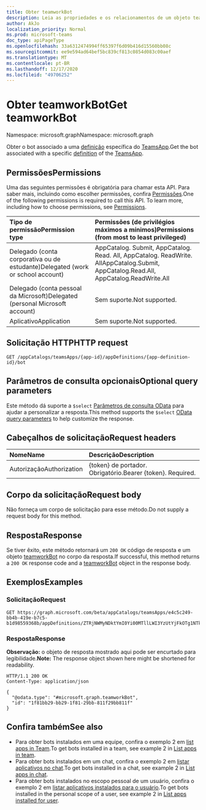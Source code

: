 ```yaml
---
title: Obter teamworkBot
description: Leia as propriedades e os relacionamentos de um objeto teamworkBot.
author: AkJo
localization_priority: Normal
ms.prod: microsoft-teams
doc_type: apiPageType
ms.openlocfilehash: 33a6312474994ff65397f6d09b416d15560bb08c
ms.sourcegitcommit: ee9e594ad64bef5bc839cf813c0854d083c00aef
ms.translationtype: MT
ms.contentlocale: pt-BR
ms.lasthandoff: 12/17/2020
ms.locfileid: "49706252"
---
```

# <a name="get-teamworkbot"></a><span data-ttu-id="ffa45-103">Obter teamworkBot</span><span class="sxs-lookup"><span data-stu-id="ffa45-103">Get teamworkBot</span></span>
<span data-ttu-id="ffa45-104">Namespace: microsoft.graph</span><span class="sxs-lookup"><span data-stu-id="ffa45-104">Namespace: microsoft.graph</span></span>

<span data-ttu-id="ffa45-105">Obter o bot associado a uma [definição](../resources/teamsappdefinition.md) específica do  [TeamsApp](../resources/teamsapp.md).</span><span class="sxs-lookup"><span data-stu-id="ffa45-105">Get the bot associated with a specific [definition](../resources/teamsappdefinition.md) of the  [TeamsApp](../resources/teamsapp.md).</span></span>

## <a name="permissions"></a><span data-ttu-id="ffa45-106">Permissões</span><span class="sxs-lookup"><span data-stu-id="ffa45-106">Permissions</span></span>
<span data-ttu-id="ffa45-p101">Uma das seguintes permissões é obrigatória para chamar esta API. Para saber mais, incluindo como escolher permissões, confira [Permissões](/graph/permissions-reference).</span><span class="sxs-lookup"><span data-stu-id="ffa45-p101">One of the following permissions is required to call this API. To learn more, including how to choose permissions, see [Permissions](/graph/permissions-reference).</span></span>

|<span data-ttu-id="ffa45-109">Tipo de permissão</span><span class="sxs-lookup"><span data-stu-id="ffa45-109">Permission type</span></span>|<span data-ttu-id="ffa45-110">Permissões (de privilégios máximos a mínimos)</span><span class="sxs-lookup"><span data-stu-id="ffa45-110">Permissions (from most to least privileged)</span></span>|
|:---|:---|
|<span data-ttu-id="ffa45-111">Delegado (conta corporativa ou de estudante)</span><span class="sxs-lookup"><span data-stu-id="ffa45-111">Delegated (work or school account)</span></span>| <span data-ttu-id="ffa45-112">AppCatalog. Submit, AppCatalog. Read. All, AppCatalog. ReadWrite. All</span><span class="sxs-lookup"><span data-stu-id="ffa45-112">AppCatalog.Submit, AppCatalog.Read.All, AppCatalog.ReadWrite.All</span></span> |
|<span data-ttu-id="ffa45-113">Delegado (conta pessoal da Microsoft)</span><span class="sxs-lookup"><span data-stu-id="ffa45-113">Delegated (personal Microsoft account)</span></span>| <span data-ttu-id="ffa45-114">Sem suporte.</span><span class="sxs-lookup"><span data-stu-id="ffa45-114">Not supported.</span></span> |
|<span data-ttu-id="ffa45-115">Aplicativo</span><span class="sxs-lookup"><span data-stu-id="ffa45-115">Application</span></span>| <span data-ttu-id="ffa45-116">Sem suporte.</span><span class="sxs-lookup"><span data-stu-id="ffa45-116">Not supported.</span></span>|

## <a name="http-request"></a><span data-ttu-id="ffa45-117">Solicitação HTTP</span><span class="sxs-lookup"><span data-stu-id="ffa45-117">HTTP request</span></span>

<!-- {
  "blockType": "ignored"
}
-->
``` http
GET /appCatalogs/teamsApps/{app-id}/appDefinitions/{app-definition-id}/bot
```

## <a name="optional-query-parameters"></a><span data-ttu-id="ffa45-118">Parâmetros de consulta opcionais</span><span class="sxs-lookup"><span data-stu-id="ffa45-118">Optional query parameters</span></span>
<span data-ttu-id="ffa45-119">Este método dá suporte a `$select` [Parâmetros de consulta OData](/graph/query-parameter) para ajudar a personalizar a resposta.</span><span class="sxs-lookup"><span data-stu-id="ffa45-119">This method supports the `$select` [OData query parameters](/graph/query-parameter) to help customize the response.</span></span>

## <a name="request-headers"></a><span data-ttu-id="ffa45-120">Cabeçalhos de solicitação</span><span class="sxs-lookup"><span data-stu-id="ffa45-120">Request headers</span></span>
|<span data-ttu-id="ffa45-121">Nome</span><span class="sxs-lookup"><span data-stu-id="ffa45-121">Name</span></span>|<span data-ttu-id="ffa45-122">Descrição</span><span class="sxs-lookup"><span data-stu-id="ffa45-122">Description</span></span>|
|:---|:---|
|<span data-ttu-id="ffa45-123">Autorização</span><span class="sxs-lookup"><span data-stu-id="ffa45-123">Authorization</span></span>|<span data-ttu-id="ffa45-p102">{token} de portador. Obrigatório.</span><span class="sxs-lookup"><span data-stu-id="ffa45-p102">Bearer {token}. Required.</span></span>|

## <a name="request-body"></a><span data-ttu-id="ffa45-126">Corpo da solicitação</span><span class="sxs-lookup"><span data-stu-id="ffa45-126">Request body</span></span>
<span data-ttu-id="ffa45-127">Não forneça um corpo de solicitação para esse método.</span><span class="sxs-lookup"><span data-stu-id="ffa45-127">Do not supply a request body for this method.</span></span>

## <a name="response"></a><span data-ttu-id="ffa45-128">Resposta</span><span class="sxs-lookup"><span data-stu-id="ffa45-128">Response</span></span>

<span data-ttu-id="ffa45-129">Se tiver êxito, este método retornará um `200 OK` código de resposta e um objeto [teamworkBot](../resources/teamworkbot.md) no corpo da resposta.</span><span class="sxs-lookup"><span data-stu-id="ffa45-129">If successful, this method returns a `200 OK` response code and a [teamworkBot](../resources/teamworkbot.md) object in the response body.</span></span>

## <a name="examples"></a><span data-ttu-id="ffa45-130">Exemplos</span><span class="sxs-lookup"><span data-stu-id="ffa45-130">Examples</span></span>

### <a name="request"></a><span data-ttu-id="ffa45-131">Solicitação</span><span class="sxs-lookup"><span data-stu-id="ffa45-131">Request</span></span>
<!-- {
  "blockType": "request",
  "name": "get_teamworkbot"
}
-->
``` http
GET https://graph.microsoft.com/beta/appCatalogs/teamsApps/e4c5c249-bb4b-419e-b7c5-b1d98559368b/appDefinitions/ZTRjNWMyNDktYmI0Yi00MTllLWI3YzUtYjFkOTg1NTkzNjhiIyMyLjAuMSMjUHVibGlzaGVk/bot
```


### <a name="response"></a><span data-ttu-id="ffa45-132">Resposta</span><span class="sxs-lookup"><span data-stu-id="ffa45-132">Response</span></span>
<span data-ttu-id="ffa45-133">**Observação:** o objeto de resposta mostrado aqui pode ser encurtado para legibilidade.</span><span class="sxs-lookup"><span data-stu-id="ffa45-133">**Note:** The response object shown here might be shortened for readability.</span></span>
<!-- {
  "blockType": "response",
  "truncated": true,
  "@odata.type": "microsoft.graph.teamworkBot"
}
-->
``` http
HTTP/1.1 200 OK
Content-Type: application/json

{
  "@odata.type": "#microsoft.graph.teamworkBot",
  "id": "1f81bb29-bb29-1f81-29bb-811f29bb811f"
}
```
## <a name="see-also"></a><span data-ttu-id="ffa45-134">Confira também</span><span class="sxs-lookup"><span data-stu-id="ffa45-134">See also</span></span>

- <span data-ttu-id="ffa45-135">Para obter bots instalados em uma equipe, confira o exemplo 2 em [list apps in Team](team-list-installedapps.md).</span><span class="sxs-lookup"><span data-stu-id="ffa45-135">To get bots installed in a team, see example 2 in [List apps in team](team-list-installedapps.md).</span></span>
- <span data-ttu-id="ffa45-136">Para obter bots instalados em um chat, confira o exemplo 2 em [listar aplicativos no chat](chat-list-installedapps.md).</span><span class="sxs-lookup"><span data-stu-id="ffa45-136">To get bots installed in a chat, see example 2 in [List apps in chat](chat-list-installedapps.md).</span></span>
- <span data-ttu-id="ffa45-137">Para obter bots instalados no escopo pessoal de um usuário, confira o exemplo 2 em [listar aplicativos instalados para o usuário](userteamwork-list-installedapps.md).</span><span class="sxs-lookup"><span data-stu-id="ffa45-137">To get bots installed in the personal scope of a user, see example 2 in [List apps installed for user](userteamwork-list-installedapps.md).</span></span>


